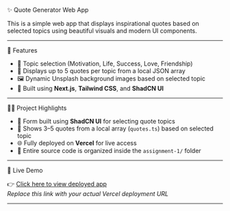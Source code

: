 ✨ Quote Generator Web App

This is a simple web app that displays inspirational quotes based on selected topics using beautiful visuals and modern UI components.

---

🚀 Features

- 🎯 Topic selection (Motivation, Life, Success, Love, Friendship)
- 💬 Displays up to 5 quotes per topic from a local JSON array
- 🖼️ Dynamic Unsplash background images based on selected topic
- 💅 Built using **Next.js**, **Tailwind CSS**, and **ShadCN UI**

---

🧑‍💻 Project Highlights

- 🧾 Form built using **ShadCN UI** for selecting quote topics  
- 💬 Shows 3–5 quotes from a local array (`quotes.ts`) based on selected topic  
- 🌐 Fully deployed on **Vercel** for live access  
- 📁 Entire source code is organized inside the `assignment-1/` folder

---

🔗 Live Demo

👉 [Click here to view deployed app](https://your-vercel-app.vercel.app)  
_Replace this link with your actual Vercel deployment URL_

---




